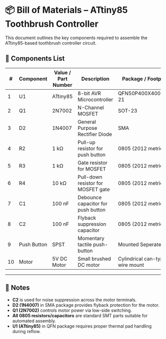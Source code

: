 # 📦 Bill of Materials – ATtiny85 Toothbrush Controller

This document outlines the key components required to assemble the ATtiny85-based toothbrush controller circuit.

## 🔧 Components List

| **#** | **Component**   | **Value / Part Number** | **Description**                          | **Package / Footprint**              |
|-------|------------------|-------------------------|------------------------------------------|--------------------------------------|
| 1     | U1               | ATtiny85                | 8-bit AVR Microcontroller                | QFN50P400X400X80-21                  |
| 2     | Q1               | 2N7002                  | N-Channel MOSFET                         | SOT-23                               |
| 3     | D2               | 1N4007                  | General Purpose Rectifier Diode          | SMA                                  |
| 4     | R2               | 1 kΩ                    | Pull-up resistor for push button         | 0805 (2012 metric)                   |
| 5     | R3               | 1 kΩ                    | Gate resistor for MOSFET                 | 0805 (2012 metric)                   |
| 6     | R4               | 10 kΩ                   | Pull-down resistor for MOSFET gate       | 0805 (2012 metric)                   |
| 7     | C1               | 100 nF                  | Debounce capacitor for push button       | 0805 (2012 metric)                   |
| 8     | C2               | 100 nF                  | Flyback suppression capacitor            | 0805 (2012 metric)                   |
| 9     | Push Button      | SPST                    | Momentary tactile push-button            | Mounted Seperately                   |
| 10    | Motor            | 5V DC Motor             | Small brushed DC motor                   | Cylindrical can-type / wire mount    |

---

## 🔌 Notes

- **C2** is used for noise suppression across the motor terminals.
- **D2 (1N4007)** in SMA package provides flyback protection for the motor.
- **Q1 (2N7002)** controls motor power via low-side switching.
- **All 0805 resistors/capacitors** are standard SMT parts suitable for automated assembly.
- **U1 (ATtiny85)** in QFN package requires proper thermal pad handling during reflow.

